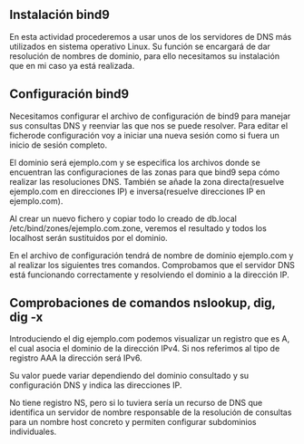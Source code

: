 ## Instalación bind9
En esta actividad procederemos a usar unos de los servidores de DNS más utilizados 
en sistema operativo Linux. Su función se encargará de dar resolución de nombres de 
dominio, para ello necesitamos su instalación que en mi caso ya está realizada.

## Configuración bind9
Necesitamos configurar el archivo de configuración de bind9 para manejar sus 
consultas DNS y reenviar las que nos se puede resolver. Para editar el ficherode 
configuración voy a iniciar una nueva sesión como si fuera un inicio de sesión 
completo.

El dominio será ejemplo.com y se especifica los archivos donde se encuentran las 
configuraciones de las zonas para que bind9 sepa cómo realizar las resoluciones 
DNS. También se añade la zona directa(resuelve ejemplo.com en direcciones IP) e 
inversa(resuelve direcciones IP en ejemplo.com).

Al crear un nuevo fichero y copiar todo lo creado de db.local 
/etc/bind/zones/ejemplo.com.zone, veremos el resultado y todos los localhost serán 
sustituidos por el dominio.

En el archivo de configuración tendrá de nombre de dominio ejemplo.com y al 
realizar los siguientes tres comandos. Comprobamos que el servidor DNS está 
funcionando correctamente y resolviendo el dominio a la dirección IP.

##  Comprobaciones de comandos nslookup, dig, dig -x

Introduciendo el dig ejemplo.com podemos visualizar un registro que es A, el cual 
asocia el dominio de la dirección IPv4. Si nos referimos al tipo de registro AAA la 
dirección será IPv6.

Su valor puede variar dependiendo del dominio consultado y su configuración DNS y 
indica las direcciones IP.

No tiene registro NS, pero si lo tuviera sería un recurso de DNS que identifica un 
servidor de nombre responsable de la resolución de consultas para un nombre host
concreto y permiten configurar subdominios individuales.
